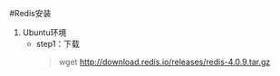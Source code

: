 #Redis安装
1. Ubuntu环境
   + step1：下载
        >wget http://download.redis.io/releases/redis-4.0.9.tar.gz
    